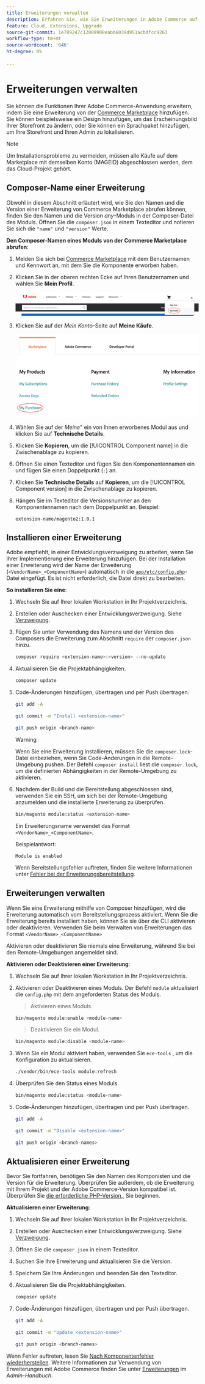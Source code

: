 ```yaml
---
title: Erweiterungen verwalten
description: Erfahren Sie, wie Sie Erweiterungen in Adobe Commerce auf der Cloud-Infrastruktur installieren und verwalten.
feature: Cloud, Extensions, Upgrade
source-git-commit: 1e789247c12009908eabb6039d951acbdfcc9263
workflow-type: tm+mt
source-wordcount: '646'
ht-degree: 0%

---
```


# Erweiterungen verwalten

Sie können die Funktionen Ihrer Adobe Commerce-Anwendung erweitern, indem Sie eine Erweiterung von der [Commerce Marketplace](https://marketplace.magento.com) hinzufügen. Sie können beispielsweise ein Design hinzufügen, um das Erscheinungsbild Ihrer Storefront zu ändern, oder Sie können ein Sprachpaket hinzufügen, um Ihre Storefront und Ihren Admin zu lokalisieren.

>[!NOTE]
>
>Um Installationsprobleme zu vermeiden, müssen alle Käufe auf dem Marketplace mit demselben Konto (MAGEID) abgeschlossen werden, dem das Cloud-Projekt gehört.

## Composer-Name einer Erweiterung

Obwohl in diesem Abschnitt erläutert wird, wie Sie den Namen und die Version einer Erweiterung von Commerce Marketplace abrufen können, finden Sie den Namen und die Version _any_-Moduls in der Composer-Datei des Moduls. Öffnen Sie die `composer.json` in einem Texteditor und notieren Sie sich die `"name"` und `"version"` Werte.

**Den Composer-Namen eines Moduls von der Commerce Marketplace abrufen**:

1. Melden Sie sich bei [Commerce Marketplace](https://marketplace.magento.com) mit dem Benutzernamen und Kennwort an, mit dem Sie die Komponente erworben haben.

1. Klicken Sie in der oberen rechten Ecke auf Ihren Benutzernamen und wählen Sie **Mein Profil**.

   ![Zugriff auf Ihr Marketplace-Konto](../../assets/marketplace/my-profile.png)

1. Klicken Sie auf der _Mein Konto_-Seite auf **Meine Käufe**.

   ![Marketplace-Kaufverlauf](../../assets/marketplace/my-purchases.png)

1. Wählen Sie auf der _Meine_&quot; ein von Ihnen erworbenes Modul aus und klicken Sie auf **Technische Details**.

1. Klicken Sie **Kopieren**, um die [!UICONTROL Component name] in die Zwischenablage zu kopieren.

1. Öffnen Sie einen Texteditor und fügen Sie den Komponentennamen ein und fügen Sie einen Doppelpunkt (`:`) an.

1. Klicken Sie **Technische Details** auf **Kopieren**, um die [!UICONTROL Component version] in die Zwischenablage zu kopieren.

1. Hängen Sie im Texteditor die Versionsnummer an den Komponentennamen nach dem Doppelpunkt an. Beispiel:

   ```text
   extension-name/magento2:1.0.1
   ```

## Installieren einer Erweiterung

Adobe empfiehlt, in einer Entwicklungsverzweigung zu arbeiten, wenn Sie Ihrer Implementierung eine Erweiterung hinzufügen. Bei der Installation einer Erweiterung wird der Name der Erweiterung (`<VendorName>_<ComponentName>`) automatisch in die [`app/etc/config.php`](https://experienceleague.adobe.com/docs/commerce-operations/configuration-guide/files/deployment-files.html?lang=de)-Datei eingefügt. Es ist nicht erforderlich, die Datei direkt zu bearbeiten.

**So installieren Sie eine**:

1. Wechseln Sie auf Ihrer lokalen Workstation in Ihr Projektverzeichnis.

1. Erstellen oder Auschecken einer Entwicklungsverzweigung. Siehe [Verzweigung](../development/cli-branches.md).

1. Fügen Sie unter Verwendung des Namens und der Version des Composers die Erweiterung zum Abschnitt `require` der `composer.json` hinzu.

   ```bash
   composer require <extension-name>:<version> --no-update
   ```

1. Aktualisieren Sie die Projektabhängigkeiten.

   ```bash
   composer update
   ```

1. Code-Änderungen hinzufügen, übertragen und per Push übertragen.

   ```bash
   git add -A
   ```

   ```bash
   git commit -m "Install <extension-name>"
   ```

   ```bash
   git push origin <branch-name>
   ```

   >[!WARNING]
   >
   >Wenn Sie eine Erweiterung installieren, müssen Sie die `composer.lock`-Datei einbeziehen, wenn Sie Code-Änderungen in die Remote-Umgebung pushen. Der Befehl `composer install` liest die `composer.lock`, um die definierten Abhängigkeiten in der Remote-Umgebung zu aktivieren.

1. Nachdem der Build und die Bereitstellung abgeschlossen sind, verwenden Sie ein SSH, um sich bei der Remote-Umgebung anzumelden und die installierte Erweiterung zu überprüfen.

   ```bash
   bin/magento module:status <extension-name>
   ```

   Ein Erweiterungsname verwendet das Format `<VendorName>_<ComponentName>`.

   Beispielantwort:

   ```
   Module is enabled
   ```

   Wenn Bereitstellungsfehler auftreten, finden Sie weitere Informationen unter [Fehler bei der Erweiterungsbereitstellung](../deploy/recover-failed-deployment.md).

## Erweiterungen verwalten

Wenn Sie eine Erweiterung mithilfe von Composer hinzufügen, wird die Erweiterung automatisch vom Bereitstellungsprozess aktiviert. Wenn Sie die Erweiterung bereits installiert haben, können Sie sie über die CLI aktivieren oder deaktivieren. Verwenden Sie beim Verwalten von Erweiterungen das Format `<VendorName>_<ComponentName>`

Aktivieren oder deaktivieren Sie niemals eine Erweiterung, während Sie bei den Remote-Umgebungen angemeldet sind.

**Aktivieren oder Deaktivieren einer Erweiterung**:

1. Wechseln Sie auf Ihrer lokalen Workstation in Ihr Projektverzeichnis.

1. Aktivieren oder Deaktivieren eines Moduls. Der Befehl `module` aktualisiert die `config.php` mit dem angeforderten Status des Moduls.

   >Aktivieren eines Moduls.

   ```bash
   bin/magento module:enable <module-name>
   ```

   >Deaktivieren Sie ein Modul.

   ```bash
   bin/magento module:disable <module-name>
   ```

1. Wenn Sie ein Modul aktiviert haben, verwenden Sie `ece-tools` , um die Konfiguration zu aktualisieren.

   ```bash
   ./vendor/bin/ece-tools module:refresh
   ```

1. Überprüfen Sie den Status eines Moduls.

   ```bash
   bin/magento module:status <module-name>
   ```

1. Code-Änderungen hinzufügen, übertragen und per Push übertragen.

   ```bash
   git add -A
   ```

   ```bash
   git commit -m "Disable <extension-name>"
   ```

   ```bash
   git push origin <branch-names>
   ```

## Aktualisieren einer Erweiterung

Bevor Sie fortfahren, benötigen Sie den Namen des Komponisten und die Version für die Erweiterung. Überprüfen Sie außerdem, ob die Erweiterung mit Ihrem Projekt und der Adobe Commerce-Version kompatibel ist. Überprüfen Sie [&#x200B; die erforderliche PHP-Version, &#x200B;](https://experienceleague.adobe.com/docs/commerce-operations/installation-guide/system-requirements.html?lang=de) Sie beginnen.

**Aktualisieren einer Erweiterung**:

1. Wechseln Sie auf Ihrer lokalen Workstation in Ihr Projektverzeichnis.

1. Erstellen oder Auschecken einer Entwicklungsverzweigung. Siehe [Verzweigung](../development/cli-branches.md).

1. Öffnen Sie die `composer.json` in einem Texteditor.

1. Suchen Sie Ihre Erweiterung und aktualisieren Sie die Version.

1. Speichern Sie Ihre Änderungen und beenden Sie den Texteditor.

1. Aktualisieren Sie die Projektabhängigkeiten.

   ```bash
   composer update
   ```

1. Code-Änderungen hinzufügen, übertragen und per Push übertragen.

   ```bash
   git add -A
   ```

   ```bash
   git commit -m "Update <extension-name>"
   ```

   ```bash
   git push origin <branch-names>
   ```

Wenn Fehler auftreten, lesen Sie [Nach Komponentenfehler wiederherstellen](../deploy/recover-failed-deployment.md). Weitere Informationen zur Verwendung von Erweiterungen mit Adobe Commerce finden Sie unter [Erweiterungen](https://experienceleague.adobe.com/docs/commerce-admin/start/resources/extensions.html?lang=de) im _Admin-Handbuch_.
